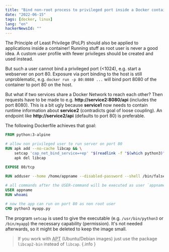 ```yaml
---
title: "Bind non-root process to privileged port inside a Docker container"
date: "2022-06-15"
tags: [docker, linux]
lang: "en"
hackerNewsId: ""
---
```


The Principle of Least Privilege (PoLP) should also be applied to applications inside a container! Running stuff as root
user is never a good idea. A custom user profile with fewer privileges should be created and used instead.

But such a user cannot bind a privileged port (<1024), e.g. start a webserver on port 80. Exposure via port binding to
the host is still unproblematic, e.g. `docker run -p 80:8080 ...` will bind port 8080 of the container to port 80 on the
host.

But what if two services share a Docker Network to reach each other? Then requests have to be made to
e.g. **http://service2:8080/api** (includes the port 8080). This is a bit ugly because **service1** now needs to contain
runtime information about **service2** (contradicts goal of loose coupling). An endpoint like **http://service2/api** (defaults to port 80) is preferable.

The following Dockerfile achieves that goal:

```dockerfile
FROM python:3-alpine

# allow non privileged user to run server on port 80
RUN apk add --no-cache libcap && \
    setcap 'cap_net_bind_service=+ep' "$(readlink -f "$(which python3)")" && \
    apk del libcap
    
EXPOSE 80/tcp

RUN adduser --home /home/appname --disabled-password --shell /bin/false --uid 1000 appname

# all commands after the USER-command will be executed as user `appname`
USER appname
RUN whoami

# now the app can run on port 80 as non root user
CMD python3 myapp.py
```

The program `setcap` is used to give the executable (e.g. `/usr/bin/python3` or `/bin/myapp`) the necessary capability (permission). It's not needed afterwards, so it might be deleted to keep the image small.

> If you work with <abbr title="Advanced Packaging Tool">APT</abbr> (Ubuntu/Debian images) just use the
> package `libcap2-bin` instead of `libcap`.
> {.info }

